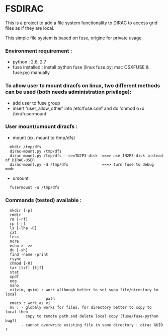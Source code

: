 # FSDIRAC
This is a project to add a file system functionality to DIRAC to access grid files as if they are local.<p>
This simple file system is based on fuse, origine for private usage.

### Environment requirement :
*  python : 2.6, 2.7
*  fuse installed : install python fuse (linux fuse.py; mac OSXFUSE & fuse.py) manually

### To allow user to mount diracfs on linux, two different methods can be used (both needs administration privilege):
*  add user to fuse group
*  insert 'user_allow_other' into /etc/fuse.conf and do 'chmod o+x /bin/fusermount'

### User mount/umount diracfs :
* mount (ex. mount to /tmp/dfs)
```
  mkdir /tmp/dfs 
  dirac-mount.py /tmp/dfs
  dirac-mount.py /tmp/dfs --se=IN2P3-disk  ===> use IN2P3-disk instead of DIRAC-USER
  dirac-mount.py -d /tmp/dfs               ===> turn fuse to debug mode
```
* umount
```
  fusermount -u /tmp/dfs
```

### Commands (tested) available :  
```
  mkdir [-p]  
  rmdir  
  rm [-rf]  
  cp [-r]  
  ls [-lha -R]  
  cat  
  less  
  more  
  echo >  >>  
  du [-sh]  
  find -name -print 
  rsync
  chmod [-R] 
  tar [tzf] [tjf]
  stat
  xpdf  
  eog
  nano
  vi(vim, gvim) : work although better to set swap file/directory to local 
                  path  
  emacs : work as vi
  mv : - globaly works for files, for directory better to copy to local then  
         copy to remote path and delete local copy (fuse/fuse-python bug?)  
       - cannot overwrite existing file in same directory : dirac GUID ?
```
